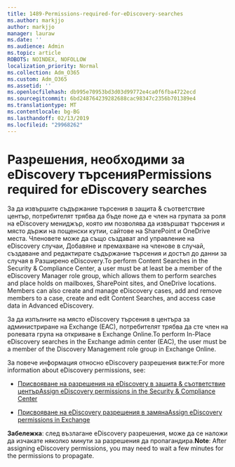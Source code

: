 ```yaml
---
title: 1489-Permissions-required-for-eDiscovery-searches
ms.author: markjjo
author: markjjo
manager: lauraw
ms.date: ''
ms.audience: Admin
ms.topic: article
ROBOTS: NOINDEX, NOFOLLOW
localization_priority: Normal
ms.collection: Adm_O365
ms.custom: Adm_O365
ms.assetid: ''
ms.openlocfilehash: db995e70953bd3d03d99772e4ca0f6fba4722ecd
ms.sourcegitcommit: 6bd248764239282688cac98347c2356b701389e4
ms.translationtype: MT
ms.contentlocale: bg-BG
ms.lasthandoff: 02/13/2019
ms.locfileid: "29968262"
---
```

# <a name="permissions-required-for-ediscovery-searches"></a><span data-ttu-id="7f678-102">Разрешения, необходими за eDiscovery търсения</span><span class="sxs-lookup"><span data-stu-id="7f678-102">Permissions required for eDiscovery searches</span></span>

<span data-ttu-id="7f678-p101">За да извършите съдържание търсения в защита & съответствие център, потребителят трябва да бъде поне да е член на групата за роля на eDiscovery мениджър, която им позволява да извършват търсения и място държи на пощенски кутии, сайтове на SharePoint и OneDrive места. Членовете може да също създават and управление на eDiscovery случаи, Добавяне и премахване на членове в случай, създаване and редактирате съдържание търсения и достъп до данни за случая в Разширено eDiscovery.</span><span class="sxs-lookup"><span data-stu-id="7f678-p101">To perform Content Searches in the Security & Compliance Center, a user must be at least be a member of the eDiscovery Manager role group, which allows them to perform searches and place holds on mailboxes, SharePoint sites, and OneDrive locations. Members can also create and manage eDiscovery cases, add and remove members to a case, create and edit Content Searches, and access case data in Advanced eDiscovery.</span></span>

<span data-ttu-id="7f678-105">За да изпълните на място eDiscovery търсения в центъра за администриране на Exchange (EAC), потребителят трябва да сте член на ролевата група на откриване в Exchange Online.</span><span class="sxs-lookup"><span data-stu-id="7f678-105">To perform In-Place eDiscovery searches in the Exchange admin center (EAC), the user must be a member of the Discovery Management role group in Exchange Online.</span></span>

<span data-ttu-id="7f678-106">За повече информация относно eDiscovery разрешения вижте:</span><span class="sxs-lookup"><span data-stu-id="7f678-106">For more information about eDiscovery permissions, see:</span></span> 

- [<span data-ttu-id="7f678-107">Присвояване на разрешения на eDiscovery в защита & съответствие център</span><span class="sxs-lookup"><span data-stu-id="7f678-107">Assign eDiscovery permissions in the Security & Compliance Center</span></span>](https://docs.microsoft.com/office365/securitycompliance/assign-ediscovery-permissions)

- [<span data-ttu-id="7f678-108">Присвояване на eDiscovery разрешения в замяна</span><span class="sxs-lookup"><span data-stu-id="7f678-108">Assign eDiscovery permissions in Exchange</span></span>](https://docs.microsoft.com/exchange/security-and-compliance/in-place-ediscovery/assign-ediscovery-permissions)

<span data-ttu-id="7f678-109">**Забележка**: след възлагане eDiscovery разрешения, може да се наложи да изчакате няколко минути за разрешения да пропагандира.</span><span class="sxs-lookup"><span data-stu-id="7f678-109">**Note**: After assigning eDiscovery permissions, you may need to wait a few minutes for the permissions to propagate.</span></span>
